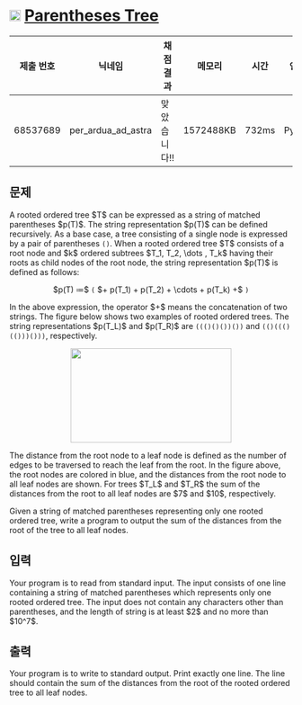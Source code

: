 # <img width="20px"  src="https://d2gd6pc034wcta.cloudfront.net/tier/9.svg" class="solvedac-tier"> [Parentheses Tree](https://www.acmicpc.net/problem/26111) 

| 제출 번호 | 닉네임 | 채점 결과 | 메모리 | 시간 | 언어 | 코드 길이 |
|---|---|---|---|---|---|---|
|68537689|per_ardua_ad_astra|맞았습니다!! |1572488KB|732ms|PyPy3|630B|

## 문제
<p>A rooted ordered tree $T$ can be expressed as a string of matched parentheses $p(T)$. The string representation $p(T)$ can be defined recursively. As a base case, a tree consisting of a single node is expressed by a pair of parentheses <code>()</code>. When a rooted ordered tree $T$ consists of a root node and $k$ ordered subtrees $T_1, T_2, \dots , T_k$ having their roots as child nodes of the root node, the string representation $p(T)$ is defined as follows:</p>

<p style="text-align: center;">$p(T) ≔$ <code>(</code> $+ p(T_1) + p(T_2) + \cdots + p(T_k) +$ <code>)</code></p>

<p>In the above expression, the operator $+$ means the concatenation of two strings. The figure below shows two examples of rooted ordered trees. The string representations $p(T_L)$ and $p(T_R)$ are <code>((()()())())</code> and <code>(()((()(()))()))</code>, respectively.</p>

<p style="text-align: center;"><img alt="" src="https://upload.acmicpc.net/a0444adf-3801-4c1a-bd27-b50caecf0570/-/preview/" style="width: 286px; height: 168px;"></p>

<p>The distance from the root node to a leaf node is defined as the number of edges to be traversed to reach the leaf from the root. In the figure above, the root nodes are colored in blue, and the distances from the root node to all leaf nodes are shown. For trees $T_L$ and $T_R$ the sum of the distances from the root to all leaf nodes are $7$ and $10$, respectively.</p>

<p>Given a string of matched parentheses representing only one rooted ordered tree, write a program to output the sum of the distances from the root of the tree to all leaf nodes.</p>

## 입력
<p>Your program is to read from standard input. The input consists of one line containing a string of matched parentheses which represents only one rooted ordered tree. The input does not contain any characters other than parentheses, and the length of string is at least $2$ and no more than $10^7$.</p>

## 출력
<p>Your program is to write to standard output. Print exactly one line. The line should contain the sum of the distances from the root of the rooted ordered tree to all leaf nodes.</p>

